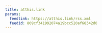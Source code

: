 ```yaml
---
title: atthis.link
params:
  feedlink: https://atthis.link/rss.xml
  feedid: 809cf341992074a19bcc520af68342d0
---
```

